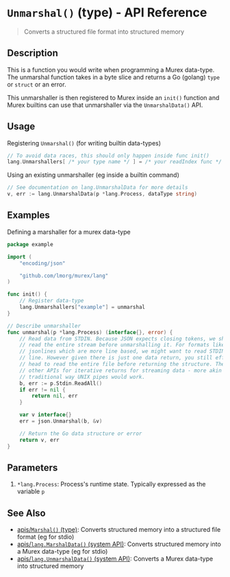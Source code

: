 # `Unmarshal()` (type) - API Reference

> Converts a structured file format into structured memory

## Description

This is a function you would write when programming a Murex data-type.
The unmarshal function takes in a byte slice and returns a Go (golang)
`type` or `struct` or an error.

This unmarshaller is then registered to Murex inside an `init()` function
and Murex builtins can use that unmarshaller via the `UnmarshalData()`
API.

## Usage

Registering `Unmarshal()` (for writing builtin data-types)

```go
// To avoid data races, this should only happen inside func init()
lang.Unmarshallers[ /* your type name */ ] = /* your readIndex func */
```

Using an existing unmarshaller (eg inside a builtin command)

```go
// See documentation on lang.UnmarshalData for more details
v, err := lang.UnmarshalData(p *lang.Process, dataType string)
```

## Examples

Defining a marshaller for a murex data-type

```go
package example

import (
	"encoding/json"

	"github.com/lmorg/murex/lang"
)

func init() {
	// Register data-type
	lang.Unmarshallers["example"] = unmarshal
}

// Describe unmarshaller
func unmarshal(p *lang.Process) (interface{}, error) {
	// Read data from STDIN. Because JSON expects closing tokens, we should
	// read the entire stream before unmarshalling it. For formats like CSV or
	// jsonlines which are more line based, we might want to read STDIN line by
	// line. However given there is just one data return, you still effectively
	// head to read the entire file before returning the structure. There are
	// other APIs for iterative returns for streaming data - more akin to the
	// traditional way UNIX pipes would work.
	b, err := p.Stdin.ReadAll()
	if err != nil {
		return nil, err
	}

	var v interface{}
	err = json.Unmarshal(b, &v)

	// Return the Go data structure or error
	return v, err
}
```

## Parameters

1. `*lang.Process`: Process's runtime state. Typically expressed as the variable `p`

## See Also

- [apis/`Marshal()` (type)](/apis/Marshal.md):
  Converts structured memory into a structured file format (eg for stdio)
- [apis/`lang.MarshalData()` (system API)](/apis/lang.MarshalData.md):
  Converts structured memory into a Murex data-type (eg for stdio)
- [apis/`lang.UnmarshalData()` (system API)](/apis/lang.UnmarshalData.md):
  Converts a Murex data-type into structured memory
